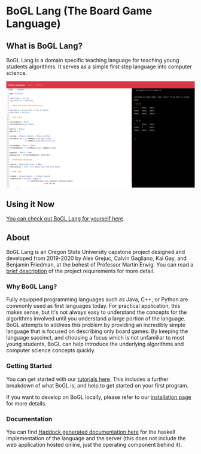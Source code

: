 # BoGL Lang (The Board Game Language)

## What is BoGL Lang?

BoGL Lang is a domain specific teaching language for teaching young students algorithms. It serves as a simple first step language into computer science.

![The BoGL online tool.](imgs/editor-tic-tac-toe.png)

## Using it Now

[You can check out BoGL Lang for yourself here](https://bogl.engr.oregonstate.edu/).

## About

BoGL Lang is an Oregon State University capstone project designed and developed from 2019-2020 by Alex Grejuc, Calvin Gagliano, Kai Gay, and Benjamin Friedman, at the behest of Professor Martin Erwig. You can read a [brief description](https://the-code-in-sheep-s-clothing.github.io/Spiel-Lang/requirements) of the project requirements for more detail.

### Why BoGL Lang?

Fully equipped programming languages such as Java, C++, or Python are commonly used as first languages today. For practical application, this makes sense, but it's not always easy to understand the concepts for the algorithms involved until you understand a large portion of the language. BoGL attempts to address this problem by providing an incredibly simple language that is focused on describing only board games. By keeping the language succinct, and choosing a focus which is not unfamiliar to most young students, BoGL can help introduce the underlying algorithms and computer science concepts quickly.

### Getting Started

You can get started with our [tutorials here](Tutorials/All.md). This includes a further breakdown of what BoGL is, and help to get started on your first program.

If you want to develop on BoGL locally, please refer to our [installation page](INSTALLATION) for more details.

### Documentation

You can find [Haddock generated documentation here](haddock/index.html) for the haskell implementation of the language and the server (this does not include the web application hosted online, just the operating component behind it).
